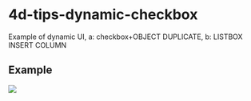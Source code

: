 # 4d-tips-dynamic-checkbox
Example of dynamic UI, a: checkbox+OBJECT DUPLICATE, b: LISTBOX INSERT COLUMN

Example
---
![](https://github.com/miyako/4d-tips-dynamic-checkbox/blob/master/images/1.png)
